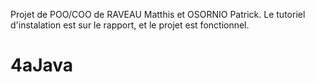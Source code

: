 Projet de POO/COO de RAVEAU Matthis et OSORNIO Patrick. Le tutoriel d'instalation est sur le rapport, et le projet est fonctionnel. 

# 4aJava
